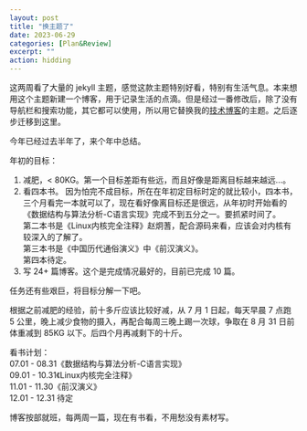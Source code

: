 ```yaml
---
layout: post
title: "换主题了" 
date: 2023-06-29   
categories: [Plan&Review]
excerpt: ""
action: hidding
---
```


这两周看了大量的 jekyll 主题，感觉这款主题特别好看，特别有生活气息。本来想用这个主题新建一个博客，用于记录生活的点滴。但是经过一番修改后，除了没有导航栏和搜索功能，其它都可以使用，所以用它替换我的[技术博客](https://snownight22.github.io/TTworksBlog/)的主题。之后逐步迁移到这里。  

今年已经过去半年了，来个年中总结。  

年初的目标：  
1. 减肥，< 80KG。第一个目标差距有些远，而且好像是距离目标越来越远...。  
2. 看四本书。
     因为怕完不成目标，所在在年初定目标时定的就比较小，四本书，三个月看完一本就可以了，现在看好像离目标还是很远，从年初时开始看的《数据结构与算法分析-C语言实现》完成不到五分之一。要抓紧时间了。  
     第二本书是《Linux内核完全注释》赵炯蓍，配合源码来看，应该会对内核有较深入的了解了。  
     第三本书是《中国历代通俗演义》中《前汉演义》。  
     第四本待定。   
3. 写 24+ 篇博客。这个是完成情况最好的，目前已完成 10 篇。  

任务还有些艰巨，将目标分解一下吧。  

根据之前减肥的经验，前十多斤应该比较好减，从 7 月 1 日起，每天早晨 7 点跑 5 公里，晚上减少食物的摄入，再配合每周三晚上踢一次球，争取在 8 月 31 日前体重减到 85KG 以下。后四个月再减剩下的十斤。  

看书计划：  
07.01 - 08.31《数据结构与算法分析-C语言实现》  
09.01 - 10.31《Linux内核完全注释》  
11.01 - 11.30《前汉演义》  
12.01 - 12.31 待定  

博客按部就班，每两周一篇，现在有书看，不用愁没有素材写。  